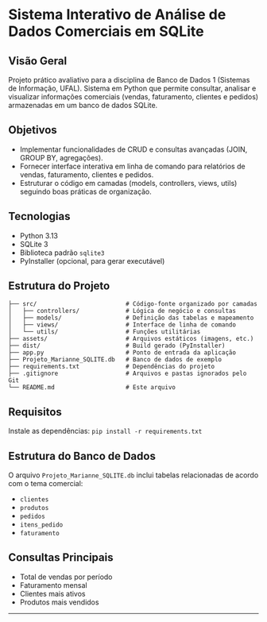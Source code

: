 ﻿# Sistema Interativo de Análise de Dados Comerciais em SQLite

## Visão Geral
Projeto prático avaliativo para a disciplina de Banco de Dados 1 (Sistemas de Informação, UFAL).
Sistema em Python que permite consultar, analisar e visualizar informações comerciais (vendas, faturamento, clientes e pedidos) armazenadas em um banco de dados SQLite.

## Objetivos
* Implementar funcionalidades de CRUD e consultas avançadas (JOIN, GROUP BY, agregações).
* Fornecer interface interativa em linha de comando para relatórios de vendas, faturamento, clientes e pedidos.
* Estruturar o código em camadas (models, controllers, views, utils) seguindo boas práticas de organização.

## Tecnologias
* Python 3.13
* SQLite 3
* Biblioteca padrão `sqlite3`
* PyInstaller (opcional, para gerar executável)

## Estrutura do Projeto
```
├── src/                         # Código-fonte organizado por camadas
│   ├── controllers/             # Lógica de negócio e consultas
│   ├── models/                  # Definição das tabelas e mapeamento
│   ├── views/                   # Interface de linha de comando
│   └── utils/                   # Funções utilitárias
├── assets/                      # Arquivos estáticos (imagens, etc.)
├── dist/                        # Build gerado (PyInstaller)
├── app.py                       # Ponto de entrada da aplicação
├── Projeto_Marianne_SQLITE.db   # Banco de dados de exemplo
├── requirements.txt             # Dependências do projeto
├── .gitignore                   # Arquivos e pastas ignorados pelo Git
└── README.md                    # Este arquivo
```

## Requisitos
Instale as dependências:
   ```pip install -r requirements.txt```

## Estrutura do Banco de Dados
O arquivo `Projeto_Marianne_SQLITE.db` inclui tabelas relacionadas de acordo com o tema comercial:
* `clientes`
* `produtos`
* `pedidos`
* `itens_pedido`
* `faturamento`

## Consultas Principais
* Total de vendas por período
* Faturamento mensal
* Clientes mais ativos
* Produtos mais vendidos

---
